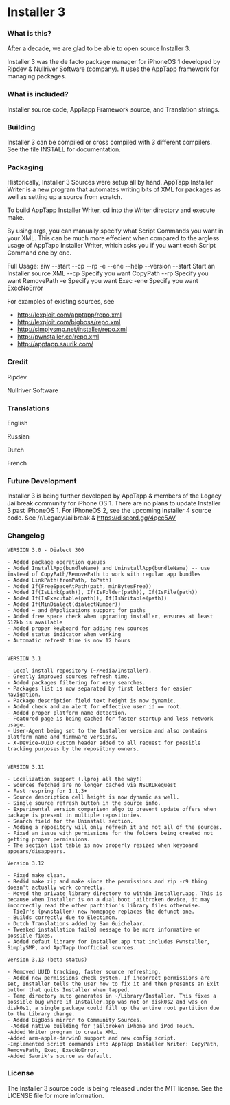 # Installer 3

### What is this?

After a decade, we are glad to be able to open source Installer 3.

Installer 3 was the de facto package manager for iPhoneOS 1 developed by Ripdev & Nullriver Software (company). It uses the AppTapp framework for managing packages.

### What is included?

Installer source code, AppTapp Framework source, and Translation strings.

### Building

Installer 3 can be compiled or cross compiled with 3 different compilers. See the file INSTALL for documentation. 

### Packaging

Historically, Installer 3 Sources were setup all by hand. AppTapp Installer Writer is a new program that automates writing bits of XML for packages as well as setting up a source from scratch. 

To build AppTapp Installer Writer, cd into the Writer directory and execute make. 

By using args, you can manually specify what Script Commands you want in your XML. This can be much more effecient when compared to the argless usage of AppTapp Installer Writer, which asks you if you want each Script Command one by one.

Full Usage:
aiw --start --cp --rp -e --ene --help --version
--start Start an Installer source XML
--cp Specify you want CopyPath
--rp Specify you want RemovePath
-e Specify you want Exec
-ene Specify you want ExecNoError

For examples of existing sources, see

- http://lexploit.com/apptapp/repo.xml
- http://lexploit.com/bigboss/repo.xml
- http://simplysmp.net/installer/repo.xml
- http://pwnstaller.cc/repo.xml
- http://apptapp.saurik.com/


### Credit

Ripdev

Nullriver Software

### Translations

English 

Russian 

Dutch

French

### Future Development

Installer 3 is being further developed by AppTapp & members of the Legacy Jailbreak community for iPhone OS 1. There are no plans to update Installer 3 past iPhoneOS 1. For iPhoneOS 2, see the upcoming Installer 4 source code. See /r/LegacyJailbreak & https://discord.gg/4qec5AV

### Changelog 
	
	VERSION 3.0 - Dialect 300
	
	- Added package operation queues
	- Added InstallApp(bundleName) and UninstallApp(bundleName) -- use instead of CopyPath/RemovePath to work with regular app bundles
	- Added LinkPath(fromPath, toPath)
	- Added If(FreeSpaceAtPath(path, minBytesFree))
	- Added If(IsLink(path)), If(IsFolder(path)), If(IsFile(path))
	- Added If(IsExecutable(path)), If(IsWritable(path))
	- Added If(MinDialect(dialectNumber))
	- Added ~ and @Applications support for paths
	- Added free space check when upgrading installer, ensures at least 512kb is available
	- Added proper keyboard for adding new sources
	- Added status indicator when working
	- Automatic refresh time is now 12 hours
	
	
	VERSION 3.1
	
	- Local install repository (~/Media/Installer).
	- Greatly improved sources refresh time.
	- Added packages filtering for easy searches.
	- Packages list is now separated by first letters for easier navigation.
	- Package description field text height is now dynamic.
	- Added check and an alert for effective user id == root.
	- Added proper platform name detection.
	- Featured page is being cached for faster startup and less network usage.
	- User-Agent being set to the Installer version and also contains platform name and firmware versions.
	- X-Device-UUID custom header added to all request for possible tracking purposes by the repository owners.
	
	
	VERSION 3.11
	
	- Localization support (.lproj all the way!)
	- Sources fetched are no longer cached via NSURLRequest
	- Fast respring for 1.1.3+
	- Source description cell height is now dynamic as well.
	- Single source refresh button in the source info.
	- Experimental version comparison algo to prevent update offers when package is present in multiple repositories.
	- Search field for the Uninstall section.
	- Adding a repository will only refresh it and not all of the sources.
	- Fixed an issue with permissions for the folders being created not getting proper permissions.
	- The section list table is now properly resized when keyboard appears/disappears.
	
	Version 3.12
	
	- Fixed make clean.
	- Redid make zip and make since the permissions and zip -r9 thing doesn't actually work correctly.
	- Moved the private library directory to within Installer.app. This is because when Installer is on a dual boot jailbroken device, it may incorrectly read the other partition's library files otherwise.
	- Tie1r's (pwnstaller) new homepage replaces the defunct one.
	- Builds correctly due to Electimon.
	- Dutch Translations added by Sam Guichelaar.
	- Tweaked installation failed message to be more informative on possible fixes.
	- Added defaut library for Installer.app that includes Pwnstaller, SimplySMP, and AppTapp Unofficial sources.
	
	Version 3.13 (beta status)
	
	- Removed UUID tracking, faster source refreshing.
	- Added new permissions check system. If incorrect permissions are set, Installer tells the user how to fix it and then presents an Exit button that quits Installer when tapped. 
	- Temp directory auto generates in ~/Library/Installer. This fixes a possible bug where if Installer.app was not on disk0s2 and was on disk0s1, a single package could fill up the entire root partition due to the Library change.
	- Added BigBoss mirror to Community Sources.
	 -Added native building for jailbroken iPhone and iPod Touch.
	-Added Writer program to create XML.
	-Added arm-apple-darwin8 support and new config script.
	-Implemented script commands into AppTapp Installer Writer: CopyPath, RemovePath, Exec, ExecNoError.
	-Added Saurik's source as default.

### License

The Installer 3 source code is being released under the MIT license. See the LICENSE file for more information.

